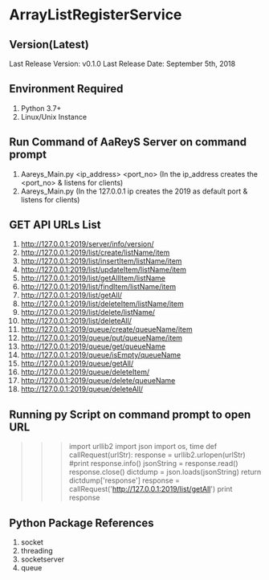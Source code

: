 # ArrayListRegisterService

Version(Latest)
----------------------
Last Release Version: v0.1.0
Last Release Date: September 5th, 2018 

Environment Required
----------------------
1.	Python 3.7+
2.	Linux/Unix Instance



Run Command of AaReyS Server on command prompt
---------------------------------------------------------
1.	Aareys_Main.py <ip_address> <port_no>  (In the ip_address creates the <port_no> & listens for clients)
2.	Aareys_Main.py (In the 127.0.0.1 ip creates the 2019 as default port & listens for clients)




GET API URLs List
--------------------
1.	http://127.0.0.1:2019/server/info/version/
2.	http://127.0.0.1:2019/list/create/listName/item
3.	http://127.0.0.1:2019/list/insertItem/listName/item
4.  http://127.0.0.1:2019/list/updateItem/listName/item
5.	http://127.0.0.1:2019/list/getAllItem/listName
6.	http://127.0.0.1:2019/list/findItem/listName/item
7.	http://127.0.0.1:2019/list/getAll/
8.	http://127.0.0.1:2019/list/deleteItem/listName/item
9.	http://127.0.0.1:2019/list/delete/listName/
10.	http://127.0.0.1:2019/list/deleteAll/
11.	http://127.0.0.1:2019/queue/create/queueName/item
12.	http://127.0.0.1:2019/queue/put/queueName/item
13.	http://127.0.0.1:2019/queue/get/queueName
14.	http://127.0.0.1:2019/queue/isEmpty/queueName
15.	http://127.0.0.1:2019/queue/getAll/
16. http://127.0.0.1:2019/queue/deleteItem/
17.	http://127.0.0.1:2019/queue/delete/queueName
18.	http://127.0.0.1:2019/queue/deleteAll/



Running py Script on command prompt to open URL
---------------------------------------------------
>>>import urllib2
>>>import json
>>>import os, time
>>>def callRequest(urlStr):
>>>		response = urllib2.urlopen(urlStr)
>>>		#print response.info()
>>>		jsonString = response.read()
>>>		response.close()
>>>		dictdump = json.loads(jsonString)
>>>		return dictdump['response']
>>>response = callRequest('http://127.0.0.1:2019/list/getAll')
>>>print response

Python Package References 
----------------------------
1.	socket
2.  threading
3.  socketserver 
4.  queue
